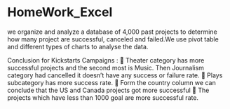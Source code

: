 # HomeWork_Excel
we organize and analyze a database of 4,000 past projects to determine how many project are successful, 
canceled and failed.We use pivot table and different types of charts to analyse the data.

 Conclusion for Kickstarts Campaigns :
	Theater category has more successful projects and the second most is Music. Then Journalism category had cancelled it doesn’t have any success or failure rate.
	Plays subcategory has more success rate.
	Form the country column we can conclude that the US and Canada projects got more successful
	The projects which have less than 1000 goal are more successful rate.
